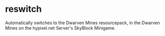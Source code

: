 # reswitch
Automatically switches to the Dwarven Mines resourcepack, in the Dwarven Mines on the hypixel.net Server's SkyBlock Minigame.
